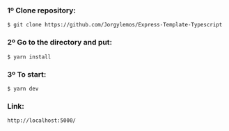 ### 1º Clone repository:
```
$ git clone https://github.com/Jorgylemos/Express-Template-Typescript
```

### 2º Go to the directory and put:
```
$ yarn install
```

### 3º To start:

```
$ yarn dev
```

### Link:
```http://localhost:5000/ ```
